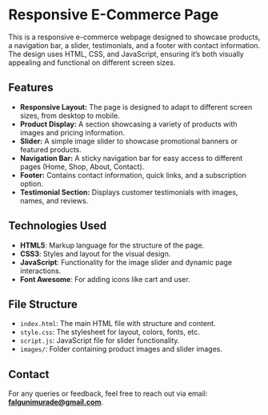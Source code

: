 # Responsive E-Commerce Page

This is a responsive e-commerce webpage designed to showcase products, a navigation bar, a slider, testimonials, 
and a footer with contact information. The design uses HTML, CSS, and JavaScript, ensuring it’s both visually 
appealing and functional on different screen sizes.

## Features

- **Responsive Layout:** The page is designed to adapt to different screen sizes, from desktop to mobile.
- **Product Display:** A section showcasing a variety of products with images and pricing information.
- **Slider:** A simple image slider to showcase promotional banners or featured products.
- **Navigation Bar:** A sticky navigation bar for easy access to different pages (Home, Shop, About, Contact).
- **Footer:** Contains contact information, quick links, and a subscription option.
- **Testimonial Section:** Displays customer testimonials with images, names, and reviews.

## Technologies Used

- **HTML5**: Markup language for the structure of the page.
- **CSS3**: Styles and layout for the visual design.
- **JavaScript**: Functionality for the image slider and dynamic page interactions.
- **Font Awesome**: For adding icons like cart and user.

## File Structure

- `index.html`: The main HTML file with structure and content.
- `style.css`: The stylesheet for layout, colors, fonts, etc.
- `script.js`: JavaScript file for slider functionality.
- `images/`: Folder containing product images and slider images.

## Contact

For any queries or feedback, feel free to reach out via email: **falgunimurade@gmail.com**.

